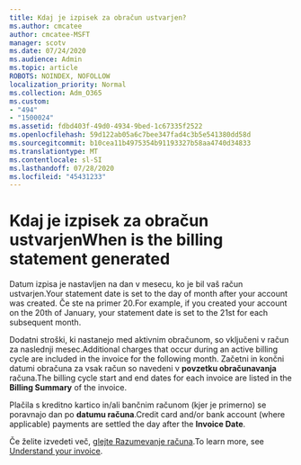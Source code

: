 ```yaml
---
title: Kdaj je izpisek za obračun ustvarjen?
ms.author: cmcatee
author: cmcatee-MSFT
manager: scotv
ms.date: 07/24/2020
ms.audience: Admin
ms.topic: article
ROBOTS: NOINDEX, NOFOLLOW
localization_priority: Normal
ms.collection: Adm_O365
ms.custom:
- "494"
- "1500024"
ms.assetid: fdbd403f-49d0-4934-9bed-1c67335f2522
ms.openlocfilehash: 59d122ab05a6c7bee347fad4c3b5e541380dd58d
ms.sourcegitcommit: b10cea11b4975354b91193327b58aa4740d34833
ms.translationtype: MT
ms.contentlocale: sl-SI
ms.lasthandoff: 07/28/2020
ms.locfileid: "45431233"
---
```

# <a name="when-is-the-billing-statement-generated"></a><span data-ttu-id="7c7f3-102">Kdaj je izpisek za obračun ustvarjen</span><span class="sxs-lookup"><span data-stu-id="7c7f3-102">When is the billing statement generated</span></span>

<span data-ttu-id="7c7f3-103">Datum izpisa je nastavljen na dan v mesecu, ko je bil vaš račun ustvarjen.</span><span class="sxs-lookup"><span data-stu-id="7c7f3-103">Your statement date is set to the day of month after your account was created.</span></span> <span data-ttu-id="7c7f3-104">Če ste na primer 20.</span><span class="sxs-lookup"><span data-stu-id="7c7f3-104">For example, if you created your account on the 20th of January, your statement date is set to the 21st for each subsequent month.</span></span>

<span data-ttu-id="7c7f3-105">Dodatni stroški, ki nastanejo med aktivnim obračunom, so vključeni v račun za naslednji mesec.</span><span class="sxs-lookup"><span data-stu-id="7c7f3-105">Additional charges that occur during an active billing cycle are included in the invoice for the following month.</span></span> <span data-ttu-id="7c7f3-106">Začetni in končni datumi obračuna za vsak račun so navedeni v **povzetku obračunavanja** računa.</span><span class="sxs-lookup"><span data-stu-id="7c7f3-106">The billing cycle start and end dates for each invoice are listed in the **Billing Summary** of the invoice.</span></span>

<span data-ttu-id="7c7f3-107">Plačila s kreditno kartico in/ali bančnim računom (kjer je primerno) se poravnajo dan po **datumu računa**.</span><span class="sxs-lookup"><span data-stu-id="7c7f3-107">Credit card and/or bank account (where applicable) payments are settled the day after the **Invoice Date**.</span></span>
  
<span data-ttu-id="7c7f3-108">Če želite izvedeti več, [glejte Razumevanje računa](https://docs.microsoft.com/microsoft-365/commerce/billing-and-payments/understand-your-invoice2).</span><span class="sxs-lookup"><span data-stu-id="7c7f3-108">To learn more, see [Understand your invoice](https://docs.microsoft.com/microsoft-365/commerce/billing-and-payments/understand-your-invoice2).</span></span>